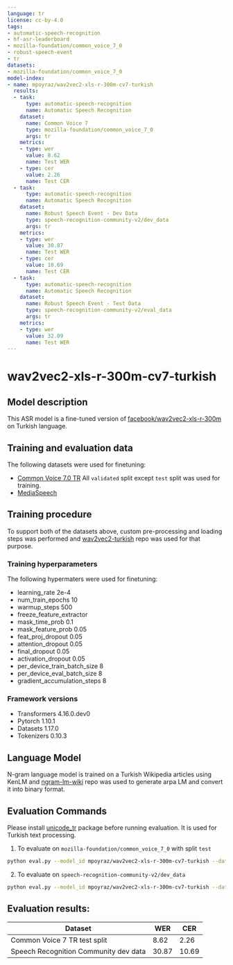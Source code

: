 ```yaml
---
language: tr
license: cc-by-4.0
tags:
- automatic-speech-recognition
- hf-asr-leaderboard
- mozilla-foundation/common_voice_7_0
- robust-speech-event
- tr
datasets:
- mozilla-foundation/common_voice_7_0
model-index:
- name: mpoyraz/wav2vec2-xls-r-300m-cv7-turkish
  results:
  - task:
      type: automatic-speech-recognition
      name: Automatic Speech Recognition
    dataset:
      name: Common Voice 7
      type: mozilla-foundation/common_voice_7_0
      args: tr
    metrics:
    - type: wer
      value: 8.62
      name: Test WER
    - type: cer
      value: 2.26
      name: Test CER
  - task:
      type: automatic-speech-recognition
      name: Automatic Speech Recognition
    dataset:
      name: Robust Speech Event - Dev Data
      type: speech-recognition-community-v2/dev_data
      args: tr
    metrics:
    - type: wer
      value: 30.87
      name: Test WER
    - type: cer
      value: 10.69
      name: Test CER
  - task:
      type: automatic-speech-recognition
      name: Automatic Speech Recognition
    dataset:
      name: Robust Speech Event - Test Data
      type: speech-recognition-community-v2/eval_data
      args: tr
    metrics:
    - type: wer
      value: 32.09
      name: Test WER
---
```



# wav2vec2-xls-r-300m-cv7-turkish

## Model description
This ASR model is a fine-tuned version of [facebook/wav2vec2-xls-r-300m](https://huggingface.co/facebook/wav2vec2-xls-r-300m) on Turkish language.

## Training and evaluation data
The following datasets were used for finetuning:
 - [Common Voice 7.0 TR](https://huggingface.co/datasets/mozilla-foundation/common_voice_7_0) All `validated` split except `test` split was used for training.
 - [MediaSpeech](https://www.openslr.org/108/)

## Training procedure
To support both of the datasets above, custom pre-processing and loading steps was performed and [wav2vec2-turkish](https://github.com/mpoyraz/wav2vec2-turkish) repo was used for that purpose.

### Training hyperparameters
The following hypermaters were used for finetuning:
- learning_rate 2e-4
- num_train_epochs 10
- warmup_steps 500
- freeze_feature_extractor
- mask_time_prob 0.1
- mask_feature_prob 0.05
- feat_proj_dropout 0.05
- attention_dropout 0.05
- final_dropout 0.05
- activation_dropout 0.05
- per_device_train_batch_size 8
- per_device_eval_batch_size 8
- gradient_accumulation_steps 8

### Framework versions
- Transformers 4.16.0.dev0
- Pytorch 1.10.1
- Datasets 1.17.0
- Tokenizers 0.10.3

## Language Model
N-gram language model is trained on a Turkish Wikipedia articles using KenLM and [ngram-lm-wiki](https://github.com/mpoyraz/ngram-lm-wiki) repo was used to generate arpa LM and convert it into binary format.

## Evaluation Commands
Please install [unicode_tr](https://pypi.org/project/unicode_tr/) package before running evaluation. It is used for Turkish text processing.
1. To evaluate on `mozilla-foundation/common_voice_7_0` with split `test`
```bash
python eval.py --model_id mpoyraz/wav2vec2-xls-r-300m-cv7-turkish --dataset mozilla-foundation/common_voice_7_0 --config tr --split test
```

2. To evaluate on `speech-recognition-community-v2/dev_data`

```bash
python eval.py --model_id mpoyraz/wav2vec2-xls-r-300m-cv7-turkish --dataset speech-recognition-community-v2/dev_data --config tr --split validation --chunk_length_s 5.0 --stride_length_s 1.0
```
## Evaluation results:

| Dataset | WER | CER |
|---|---|---|
|Common Voice 7 TR test split| 8.62 | 2.26 |
|Speech Recognition Community dev data| 30.87 | 10.69 |
